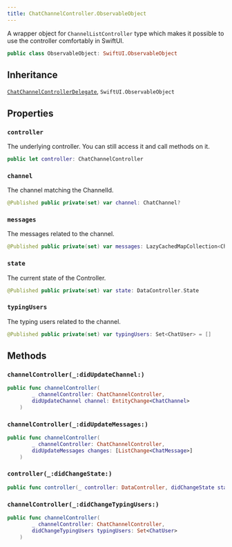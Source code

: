 ```yaml
---
title: ChatChannelController.ObservableObject
---
```


A wrapper object for `ChannelListController` type which makes it possible to use the controller comfortably in SwiftUI.

``` swift
public class ObservableObject: SwiftUI.ObservableObject 
```

## Inheritance

[`ChatChannelControllerDelegate`](../chat-channel-controller-delegate), `SwiftUI.ObservableObject`

## Properties

### `controller`

The underlying controller. You can still access it and call methods on it.

``` swift
public let controller: ChatChannelController
```

### `channel`

The channel matching the ChannelId.

``` swift
@Published public private(set) var channel: ChatChannel?
```

### `messages`

The messages related to the channel.

``` swift
@Published public private(set) var messages: LazyCachedMapCollection<ChatMessage> = []
```

### `state`

The current state of the Controller.

``` swift
@Published public private(set) var state: DataController.State
```

### `typingUsers`

The typing users related to the channel.

``` swift
@Published public private(set) var typingUsers: Set<ChatUser> = []
```

## Methods

### `channelController(_:didUpdateChannel:)`

``` swift
public func channelController(
        _ channelController: ChatChannelController,
        didUpdateChannel channel: EntityChange<ChatChannel>
    ) 
```

### `channelController(_:didUpdateMessages:)`

``` swift
public func channelController(
        _ channelController: ChatChannelController,
        didUpdateMessages changes: [ListChange<ChatMessage>]
    ) 
```

### `controller(_:didChangeState:)`

``` swift
public func controller(_ controller: DataController, didChangeState state: DataController.State) 
```

### `channelController(_:didChangeTypingUsers:)`

``` swift
public func channelController(
        _ channelController: ChatChannelController,
        didChangeTypingUsers typingUsers: Set<ChatUser>
    ) 
```
